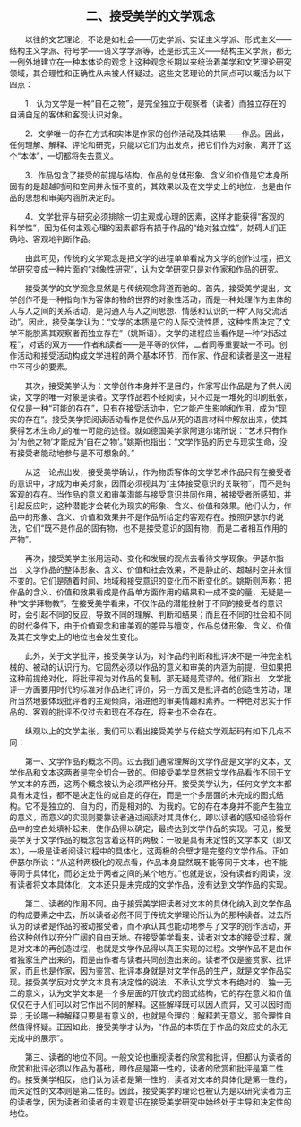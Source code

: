 
## <center>二、接受美学的文学观念</center>

&emsp;&emsp;以往的文艺理论，不论是如社会——历史学派、实证主义学派、形式主义——结构主义学派、符号学——语义学学派等，还是形式主义——结构主义学派，都无一例外地建立在一种本体论的观念上这种观念长期以来统治着美学和文艺理论研究领域，其合理性和正确性从未被人怀疑过。这些文艺理论的共同点可以概括为以下四点：

&emsp;&emsp;1．认为文学是一种“自在之物”，是完全独立于观察者（读者）而独立存在的自满自足的客体和客观认识对象。

&emsp;&emsp;2．文学唯一的存在方式和实体是作家的创作活动及其结果——作品。因此，任何理解、解释、评论和研究，只能以它们为出发点，把它们作为对象，离开了这个“本体”，一切都将失去意义。

&emsp;&emsp;3．作品包含了接受的前提与结构，作品的总体形象、含义和价值是它本身所固有的是超越时间和空间并永恒不变的，其效果以及在文学史上的地位，也是由作品的思想和审美内涵所决定的。

&emsp;&emsp;4．文学批评与研究必须排除一切主观或心理的因素，这样才能获得“客观的科学性”，因为任何主观心理的因素都将有损于作品的“绝对独立性”，妨碍人们正确地、客观地判断作品。

&emsp;&emsp;由此可见，传统的文学观念是把文学的进程单单看成为文学的创作过程，把文学研究变成一种片面的“对象性研究”，认为文学研究只是对作家和作品的研究。

&emsp;&emsp;接受美学的文学观念显然是与传统观念背道而驰的。首先，接受美学提出，文学创作不是一种指向作为客体的物的世界的对象性活动，而是一种处理作为主体的人与人之间的关系活动，是沟通人与人之间思想、情感和认识的一种“人际交流活动”。因此，接受美学认为：“文学的本质是它的人际交流性质，这种性质决定了文学不能脱离其观察者而独立存在”（姚斯语）。文学的进程应当看作是一种“对话过程”，对话的双方——作者和读者——是平等的伙伴，二者同等重要缺一不可。创作活动和接受活动构成文学进程的两个基本环节，而作家、作品和读者是这一进程中不可少的要素。

&emsp;&emsp;其次，接受美学认为：文学创作本身并不是目的，作家写出作品是为了供人阅读，文学的唯一对象是读者。文学作品若不经阅读，只不过是一堆死的印刷纸张，仅仅是一种“可能的存在”，只有在接受活动中，它才能产生影响和作用，成为“现实的存在”。接受美学把阅读活动看作是使作品从死的语言材料中解放出来，使其获得艺术生命力的唯一可能的途径。就如德国美学家阿道尔诺所说：“艺术只有作为‘为他之物’才能成为‘自在之物’。”姚斯也指出：“文学作品的历史与现实生命，没有接受者能动地参与是不可想象的。”

&emsp;&emsp;从这一论点出发，接受美学确认，作为物质客体的文学艺术作品只有在接受者的意识中，才成为审美对象，因而必须视其为“主体接受意识的关联物”，而不是纯客观的存在。当作品的意义和审美潜能与接受意识共同作用，被接受者所感知，并引起反应时，这种潜能才会转化为现实的形象、含义、价值和效果。他们认为，作品中的形象、含义、价值和效果并不是作品所给定的客观存在。按照伊瑟尔的说法，它们“既不是作品的固有物，也不是接受意识的固有物，而是二者相互作用的产物”。

&emsp;&emsp;再次，接受美学主张用运动、变化和发展的观点去看待文学现象。伊瑟尔指出：文学作品的整体形象、含义、价值和社会效果，不是静止的、超越时空并永恒不变的。它们是随着时间、地域和接受意识的变化而不断变化的。姚斯则声称：把作品的含义、价值和效果看成是作品单方面作用的结果和一成不变的量，无疑是一种“文学拜物教”。在接受美学看来，不仅作品的潜能投射于不同的接受者的意识时，会引起不同的反应，导致不同的理解、判断和结果；而且在不同的社会和不同的时代条件下，由于价值观念和审美观的差异与嬗变，作品总体形象、含义、价值及其在文学史上的地位也会发生变化。

&emsp;&emsp;此外，关于文学批评，接受美学认为，对作品的判断和批评决不是一种完全机械的、被动的认识行为。它固然必须以作品的意义和审美的内涵为前提，但如果把这种前提绝对化，将批评视为对作品的复制，那无疑是荒谬的。他们指出，文学批评一方面要用时代的标准对作品进行评价，另一方面又是批评者的创造性劳动，理所当然地要体现批评者的主观倾向，溶进他的审美情趣和素养。一种绝对忠实于作品的、客观的批评不仅过去和现在不存在，将来也不会存在。

&emsp;&emsp;纵观以上的文学主张，我们可以看出接受美学与传统文学观起码有如下几点不同：

&emsp;&emsp;第一、文学作品的概念不同。过去我们通常理解的文学作品是文学的文本，文学作品和文本这两者是完全切合一致的。但接受美学显然把文学作品看作不同于文学文本的东西，这两个概念被认为必须严格分开。接受美学认为，任何文学文本都具有未定性，都不是决定性的或自足的存在，而是一个多层面的未完成的图式结构。它不是独立的、自为的，而是相对的、为我的。它的存在本身并不能产生独立的意义，而意义的实现则要靠读者通过阅读对其具体化，即以读者的感知经验将作品中的空白处填补起来，使作品得以确定，最终达到文学作品的实现。可见，接受美学关于文学作品的概念包含着这样的两极：一极是具有未定性的文学本文（即文本），—极是读者阅读过程中的具体化，这两极的合壁才是完整的文学作品。正如伊瑟尔所说：“从这种两极化的观点看，作品本身显然既不能等同于文本，也不能等同于具体化，而必定处于两者之间的某个地方。”也就是说，没有读者的阅读，没有读者将文本具体化，文本还只是未完成的文学作品，没有达到文学作品的实现。

&emsp;&emsp;第二、读者的作用不同。由于接受美学把读者对文本的具体化纳入到文学作品的构成要素之中去，所以读者必然不同于传统文学理论所认为的那种读者。过去所认为的读者是作品的被动接受者，而不承认其也能动地参与了文学的创作活动，并给这种创作以充分广阔的自由天地。在接受美学看来，读者对文本的接受过程，就是对文本的再创造过程，也就是文学作品得以真正实现的过程。文学作品不是由作者独家生产出来的，而是由作者与读者共同创造出来的。读者不仅是鉴赏家、批评家，而且也是作家，因为鉴赏、批评本身就是对文学作品的生产，就是文学作品实现。接受美学反对文学文本具有决定性的说法，不承认文学文本有绝对的、独一无二的意义，认为文学文本是一个多层面的开放式的图式结构，它的存在意义和价值仅仅在于人们可以对它作出不同的解释。这些解释既可以因人而异，又可以因时而异；无论哪一种解释只要是有意义的，也就是合理的；解释若无意义，那合理性自然值得怀疑。正因如此，接受美学才认为，“作品的本质在于作品的效应史的永无完成中的展示”。

&emsp;&emsp;第三、读者的地位不同。一般文论也重视读者的欣赏和批评，但都认为读者的欣赏和批评必须以作品为基础，即作品是第一性的，读者的欣赏和批评是第二性的。接受美学相反，他们认为读者是第一性的，读者对文本的具体化是第一性的，而未定性的文本则是第二性的。因此，接受美学的理论也被认为是以研究读者为主的读者学，因为读者和读者的主观意识在接受美学研究中始终处于主导和决定性的地位。

